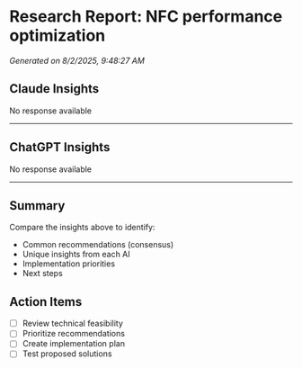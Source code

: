 # Research Report: NFC performance optimization

*Generated on 8/2/2025, 9:48:27 AM*

## Claude Insights

No response available

---

## ChatGPT Insights

No response available

---

## Summary

Compare the insights above to identify:
- Common recommendations (consensus)
- Unique insights from each AI
- Implementation priorities
- Next steps

## Action Items

- [ ] Review technical feasibility
- [ ] Prioritize recommendations
- [ ] Create implementation plan
- [ ] Test proposed solutions
